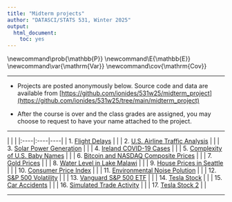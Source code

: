 ```yaml
---
title: "Midterm projects"
author: "DATASCI/STATS 531, Winter 2025"
output:
  html_document:
    toc: yes
---
```


\newcommand\prob{\mathbb{P}}
\newcommand\E{\mathbb{E}}
\newcommand\var{\mathrm{Var}}
\newcommand\cov{\mathrm{Cov}}

---

* Projects are posted anonymously below. Source code and data are available from [https://github.com/ionides/531w25/midterm_project](https://github.com/ionides/531w25/tree/main/midterm_project)

* After the course is over and the class grades are assigned, you may choose to request to have your name attached to the project. 

---

| | |
|:----|:----|----|
| 1. [Flight Delays](project01/blinded.html) | |
| 2. [U.S. Airline Traffic Analysis](project02/blinded.html) | |
| 3. [Solar Power Generation](project03/blinded.html) | |
| 4. [Ireland COVID-19 Cases](project04/blinded.html) | |
| 5. [Complexity of U.S. Baby Names](project05/blinded.html) | |
| 6. [Bitcoin and NASDAQ Composite Prices](project06/blinded.html) | |
| 7. [Gold Prices](project07/blinded.html) | |
| 8. [Water Level in Lake Malawi](project08/blinded.html) | |
| 9. [House Prices in Seattle](project09/blinded.html) | |
| 10. [Consumer Price Index](project10/blinded.html) | |
| 11. [Environmental Noise Polution](project11/blinded.pdf) | |
| 12. [S&P 500 Volatility](project12/blinded.html) | |
| 13. [Vanguard S&P 500 ETF](project13/blinded.html) | |
| 14. [Tesla Stock](project14/blinded.html) | |
| 15. [Car Accidents](project15/blinded.html) | |
| 16. [Simulated Trade Activity](project16/blinded.html) | |
| 17. [Tesla Stock 2](project17/blinded.html) | |

---
